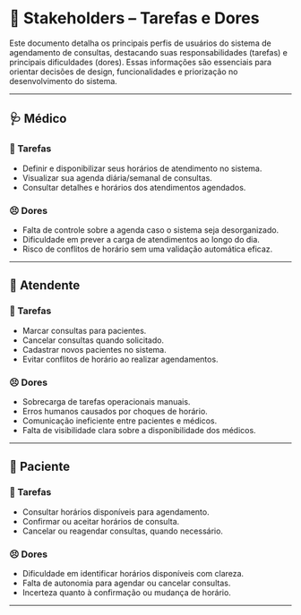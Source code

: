 # 👥 Stakeholders – Tarefas e Dores

Este documento detalha os principais perfis de usuários do sistema de agendamento de consultas, destacando suas responsabilidades (tarefas) e principais dificuldades (dores). Essas informações são essenciais para orientar decisões de design, funcionalidades e priorização no desenvolvimento do sistema.

---

## 🩺 Médico

### 📌 Tarefas
- Definir e disponibilizar seus horários de atendimento no sistema.
- Visualizar sua agenda diária/semanal de consultas.
- Consultar detalhes e horários dos atendimentos agendados.

### 😣 Dores
- Falta de controle sobre a agenda caso o sistema seja desorganizado.
- Dificuldade em prever a carga de atendimentos ao longo do dia.
- Risco de conflitos de horário sem uma validação automática eficaz.

---

## 🧾 Atendente

### 📌 Tarefas
- Marcar consultas para pacientes.
- Cancelar consultas quando solicitado.
- Cadastrar novos pacientes no sistema.
- Evitar conflitos de horário ao realizar agendamentos.

### 😣 Dores
- Sobrecarga de tarefas operacionais manuais.
- Erros humanos causados por choques de horário.
- Comunicação ineficiente entre pacientes e médicos.
- Falta de visibilidade clara sobre a disponibilidade dos médicos.

---

## 👤 Paciente

### 📌 Tarefas
- Consultar horários disponíveis para agendamento.
- Confirmar ou aceitar horários de consulta.
- Cancelar ou reagendar consultas, quando necessário.

### 😣 Dores
- Dificuldade em identificar horários disponíveis com clareza.
- Falta de autonomia para agendar ou cancelar consultas.
- Incerteza quanto à confirmação ou mudança de horário.

---

